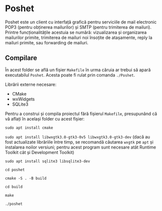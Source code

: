 # Poshet

Poshet este un client cu interfață grafică pentru serviciile de mail electronic POP3 (pentru obținerea mailurilor) și SMTP (pentru trimiterea de mailuri). Printre funcționalitățile acestuia se numără: vizualizarea și organizarea mailurilor primite, trimiterea de mailuri noi însoțite de atașamente, reply la mailuri primite, sau forwarding de mailuri.

## Compilare

În acest folder se află un fișier `Makefile` în urma căruia ar trebui să apară executabilul `Poshet`. Acesta poate fi rulat prin comanda `./Poshet`.

Librării externe necesare:
- CMake
- wxWidgets
- SQLite3

Pentru a construi și compila proiectul fără fișierul `Makefile`, presupunând că vă aflați în același folder cu acest fișier:

`sudo apt install cmake`

`sudo apt install libwxgtk3.0-gtk3-0v5 libwxgtk3.0-gtk3-dev` (dacă au fost actualizate librăriile între timp, se recomandă căutarea `wxgtk` pe `apt` și instalarea noilor versiuni; pentru acest program sunt necesare atât Runtime Toolkit cât și Development Toolkit)

`sudo apt install sqlite3 libsqlite3-dev`

`cd poshet`

`cmake -S . -B build`

`cd build`

`make`

`./poshet`